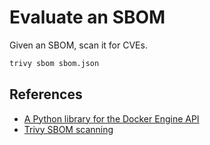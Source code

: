 # Evaluate an SBOM

Given an SBOM, scan it for CVEs.

```bash
trivy sbom sbom.json
```

## References
- [A Python library for the Docker Engine API](https://github.com/docker/docker-py)
- [Trivy SBOM scanning](https://trivy.dev/latest/docs/target/sbom/)

